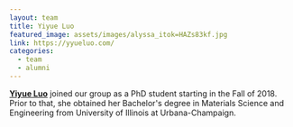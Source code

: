 ```yaml
---
layout: team
title: Yiyue Luo
featured_image: assets/images/alyssa_itok=HAZs83kf.jpg
link: https://yyueluo.com/
categories:
  - team
  - alumni
---
```

**[Yiyue Luo](https://yyueluo.com/)** joined our group as a PhD student starting in the Fall of 2018. Prior to that, she obtained her Bachelor's degree in Materials Science and Engineering from University of Illinois at Urbana-Champaign.
